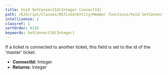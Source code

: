 ```yaml
---
title: Void SetConnectId(Integer ConnectId)
path: /EJScript/Classes/NSTicketEntity/Member functions/Void SetConnectId(Integer p_0)
intellisense: 1
classref: 1
sortOrder: 8135
keywords: SetConnectId(Integer)
---
```



If a ticket is connected to another ticket, this field is set to the id of the &apos;master&apos; ticket.



* **ConnectId:** Integer
* **Returns:** Integer


